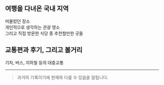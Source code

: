 ## 여행을 다녀온 국내 지역
머물렀던 장소  
개인적으로 생각하는 관광 명소  
그리고 직접 방문한 식당 중 추천할만한 곳들
  
## 교통편과 후기, 그리고 볼거리
기차, 버스, 지하철 등의 대중교통

---
> 과거의 기록이기에 현재와 다를 수 있음을 알립니다.